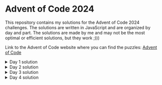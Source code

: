 # Advent of Code 2024

This repository contains my solutions for the Advent of Code 2024 challenges. The solutions are written in JavaScript and are organized by day and part.
The solutions are made by me and may not be the most optimal or efficient solutions, but they work ;)))

Link to the Advent of Code website where you can find the puzzles: [Advent of Code](https://adventofcode.com/)

<details>
<summary>Day 1 solution</summary>
<br>
<details>
<summary>Part 1</summary>
<br>

# Code
```javascript
const fs = require("fs");

const solution = (input) => {
  const left = [];
  const right = [];
  const differences = [];
  let sum = 0;

  fs.readFile(input, "utf8", (err, data) => {
    if (err) {
      console.error(err);
      return;
    }

    const lines = data.trim().split("\n");

    lines.forEach((line) => {
      const [l, r] = line.trim().split(/\s+/).map(Number);
      left.push(l);
      right.push(r);
    });

    console.log("left: ", left, "\n");
    console.log("right: ", right, "\n");

    left.sort((a, b) => a - b);
    right.sort((a, b) => a - b);

    console.log("left: ", left, "\n");
    console.log("right: ", right, "\n");

    for (let i = 0; i < left.length; i++) {
      differences.push(Math.abs(left[i] - right[i]));
    }
    console.log(differences);

    for (let i = 0; i < differences.length; i++) {
      sum += differences[i];
    }
    console.log("sum: ", sum);
  });
};

solution("input.txt");
```

# What it does

The code reads the input file and splits the lines into two arrays. The arrays are then sorted in ascending order.
The difference between the elements in the arrays is calculated and pushed into a new array.
The sum of the differences is then calculated and printed to the console.

## How the code works

1. Read the input file
- The function uses the Node.js fs module to read the file at the specified input path.
- It reads the file asynchronously and splits the contents into lines for processing.
- If there's an error while reading the file, it logs the error and exits early.

2. Extract the left and right values
- Each line of the file is assumed to contain two numbers separated by whitespace.
- The line is split into two parts, parsed into numbers, and stored in:
    left: Contains the first number from each line.
    right: Contains the second number from each line.

3. Sort the arrays
- The left and right arrays are sorted in ascending order using the Array.sort() method.

4. Calculate the differences
- The function calculates the absolute difference between each corresponding pair of numbers in left and right.
- The differences are stored in a differences array.

5. Calculate the sum
- The differences array is iterated through, and all values are added together to compute the total sum.

6. Print the result
- The final sum is printed to the console.

</details>

<details>
<summary>Part 2</summary>

# Code
```javascript
const fs = require("fs");

const solution = (input) => {
  const left = [];
  const right = [];

  fs.readFile(input, "utf8", (err, data) => {
    if (err) {
      console.error(err);
      return;
    }

    const lines = data.trim().split("\n");

    lines.forEach((line) => {
      const [l, r] = line.trim().split(/\s+/).map(Number);
      left.push(l);
      right.push(r);
    });

    console.log("left: ", left, "\n");
    console.log("right: ", right, "\n");

    const appearances = {};
    let similarityScore = 0;
    for (let i = 0; i < right.length; i++) {
      const number = right[i];
      if (appearances[number] === undefined) {
        appearances[number] = 1;
      } else {
        appearances[number]++;
      }
    }
    console.log("appearances: ", appearances, "\n");

    for (let i = 0; i < left.length; i++) {
      const j = left[i];
      if (appearances[j] !== undefined) {
        similarityScore += appearances[j] * j;
      }
    }
    console.log("similarityScore: ", similarityScore);
  });
};

solution("input.txt");
```

# What it does

The code reads the input file and splits the lines into two arrays.
The code then calculates the similarity score between the two arrays.
The similarity score is calculated by multiplying the number of times a number appears in the right array by the number itself.
The final similarity score is then printed to the console.

## How the code works

1. Read the input file
- The function uses the Node.js fs module to read the file at the specified input path.
- It reads the file asynchronously and splits the contents into lines for processing.
- If there's an error while reading the file, it logs the error and exits early.

2. Extract the left and right values
- Each line of the file is assumed to contain two numbers separated by whitespace.
- The line is split into two parts, parsed into numbers, and stored in:
    left: Contains the first number from each line.
    right: Contains the second number from each line.

3. Count the appearances
- The function counts the number of times each number appears in the right array.
- It uses an object, appearances, to store the count of each number.

4. Calculate the similarity score
- The function iterates through the left array and checks if the number appears in the appearances object.
- If the number appears, the similarity score is increased by the product of the number and its count in the appearances object.

5. Print the result
- The final similarity score is printed to the console.

</details>
</details>


<details>
<summary>Day 2 solution</summary>
<br>
<details>
<summary>Part 1</summary>
<br>

# Code
```javascript
const fs = require("fs");

function isSafe(levels) {
  const nums = levels.split(" ").map(Number);

  const differences = [];
  for (let i = 0; i < nums.length - 1; i++) {
    differences.push(nums[i + 1] - nums[i]);
  }

  let allIncreasing = true;
  let allDecreasing = true;
  for (const diff of differences) {
    if (diff <= 0) {
      allIncreasing = false;
    }
    if (diff >= 0) {
      allDecreasing = false;
    }
  }

  if (!allIncreasing && !allDecreasing) {
    return false;
  }

  for (const diff of differences) {
    if (Math.abs(diff) < 1 || Math.abs(diff) > 3) {
      return false;
    }
  }

  return true;
}

function countSafeReports(filename) {
  const data = fs.readFileSync(filename, "utf8");

  const levels = data.trim().split("\n");

  let safeCount = 0;
  for (const level of levels) {
    if (isSafe(level.trim())) {
      safeCount++;
    }
  }
  return safeCount;
}

console.log(countSafeReports("input2.txt"));

```

# What it does

The code reads the input file and checks if the levels are safe.
The levels are considered safe if they meet the following criteria:
- The differences between the levels are either increasing or decreasing.
- The differences between the levels are between 1 and 3.
The code counts the number of safe reports and prints the count to the console.

## How the code works

1. Read the input file
- The function uses the Node.js fs module to read the file at the specified input path.
- It reads the file synchronously and splits the contents into lines for processing.

2. Check if the levels are safe
- The function isSafe takes a string of levels as input and checks if the levels are safe.
- It splits the levels into numbers and calculates the differences between adjacent levels.
- It checks if the differences are either all increasing or all decreasing.
- It also checks if the differences are between 1 and 3.
- If the levels meet all the criteria, the function returns true; otherwise, it returns false.

3. Count the number of safe reports
- The function countSafeReports reads the levels from the input file and counts the number of safe reports.
- It iterates through each level, checks if it is safe using the isSafe function, and increments the safeCount if the level is safe.

4. Print the result
- The final count of safe reports is printed to the console.

</details>

<details>
<summary>Part 2</summary>

# Code
```javascript
const fs = require("fs");

function isSafe(levels) {
  const nums = levels.split(" ").map(Number);

  const differences = [];
  for (let i = 0; i < nums.length - 1; i++) {
    differences.push(nums[i + 1] - nums[i]);
  }

  let allIncreasing = true;
  let allDecreasing = true;
  for (const diff of differences) {
    if (diff <= 0) {
      allIncreasing = false;
    }
    if (diff >= 0) {
      allDecreasing = false;
    }
  }

  if (!allIncreasing && !allDecreasing) {
    return false;
  }

  for (const diff of differences) {
    if (Math.abs(diff) < 1 || Math.abs(diff) > 3) {
      return false;
    }
  }

  return true;
}

function isSafeWithDampener(levels) {
  const nums = levels.split(" ").map(Number);

  for (i = 0; i < nums.length; i++) {
    let newLevels = "";
    for (let j = 0; j < nums.length; j++) {
      if (j !== i) {
        newLevels += nums[j] + " ";
      }
    }

    if (isSafe(newLevels.trim())) {
      return true;
    }
  }
  return false;
}

function countSafeReportsWithDampener(filename) {
  const data = fs.readFileSync(filename, "utf8");
  const lines = data.trim().split("\n");

  let safeCount = 0;

  for (const line of lines) {
    if (isSafeWithDampener(line.trim())) {
      safeCount++;
    }
  }
  return safeCount;
}

console.log(countSafeReportsWithDampener("input2.txt"));

```

# What it does

The code reads the input file and checks if the levels are safe with a dampener.
The levels are considered safe with a dampener if they meet the following criteria:
- The differences between the levels are either increasing or decreasing.
- The differences between the levels are between 1 and 3.
- If a single level is removed, the remaining levels are still safe.
The code counts the number of safe reports with a dampener and prints the count to the console.

## How the code works

1. Read the input file
- The function uses the Node.js fs module to read the file at the specified input path.
- It reads the file synchronously and splits the contents into lines for processing.

2. Check if the levels are safe
- The function isSafe takes a string of levels as input and checks if the levels are safe.
- It splits the levels into numbers and calculates the differences between adjacent levels.
- It checks if the differences are either all increasing or all decreasing.
- It also checks if the differences are between 1 and 3.
- If the levels meet all the criteria, the function returns true; otherwise, it returns false.

3. Check if the levels are safe with a dampener
- The function isSafeWithDampener takes a string of levels as input and checks if the levels are safe with a dampener.
- It removes one level at a time and checks if the remaining levels are safe using the isSafe function.
- If the remaining levels are safe after removing a single level, the function returns true; otherwise, it returns false.

4. Count the number of safe reports with a dampener
- The function countSafeReportsWithDampener reads the levels from the input file and counts the number of safe reports with a dampener.
- It iterates through each level, checks if it is safe with a dampener using the isSafeWithDampener function, and increments the safeCount if the level is safe with a dampener.

5. Print the result
- The final count of safe reports with a dampener is printed to the console.

</details>
</details>

<details>
<summary>Day 3 solution</summary>
<br>
<details>
<summary>Part 1</summary>
<br>

# Code
```javascript
const fs = require("fs");

const data = fs.readFileSync("input3.txt", "utf8");

const regex = /mul\((\d{1,3}),(\d{1,3})\)/g;

const matches = data.match(regex);

console.log(matches);

function calculation(matches) {
  let sum = 0;
  matches.forEach((match) => {
    const numbers = match.match(/\d{1,3}/g);
    sum += numbers[0] * numbers[1];
  });
  return sum;
}

console.log(calculation(matches));
```

# What it does

The code reads the input file and processes multiplication expressions in the format `mul(x,y)`.
It extracts all such expressions from the input file and calculates the sum of all multiplications.

## How the code works

1. Read the input file
- The code uses the Node.js fs module to read the file synchronously.
- It reads the entire file content as a UTF-8 encoded string.

2. Define the regular expression
- A regular expression is defined to match patterns in the format `mul(x,y)`.
- The regex `/mul\((\d{1,3}),(\d{1,3})\)/g` matches:
  - `mul` literally
  - Numbers between 1-3 digits inside parentheses
  - Separated by a comma
  - The 'g' flag makes it match all occurrences

3. Extract matches
- The `data.match(regex)` extracts all matching patterns from the input text.
- Stores these matches in an array.

4. Calculate the sum
- The `calculation` function processes each matched expression:
  - Extracts the numbers from each match
  - Multiplies them together
  - Adds the result to a running sum
- Returns the final sum of all multiplications

5. Print results
- The matched expressions and final sum are printed to the console.

</details>

<details>
<summary>Part 2</summary>

# Code
```javascript
const fs = require("fs");

const data = fs.readFileSync("input3.txt", "utf8");

const regex = /(?:do\(\)|don't\(\)|mul\((\d{1,3}),(\d{1,3})\))/g;

let mulEnabled = true;
let sum = 0;

while ((match = regex.exec(data)) !== null) {
  if (match[0] === "do()") {
    mulEnabled = true;
  } else if (match[0] === "don't()") {
    mulEnabled = false;
  } else if (mulEnabled) {
    sum += parseInt(match[1]) * parseInt(match[2]);
  }
}

console.log(sum);
```

# What it does

The code reads the input file and processes multiplication expressions along with control commands (`do()` and `don't()`).
It only performs multiplications when they are enabled by the control commands and calculates the sum of allowed multiplications.

## How the code works

1. Read the input file
- The code uses the Node.js fs module to read the file synchronously.
- It reads the entire file content as a UTF-8 encoded string.

2. Define the enhanced regular expression
- A more complex regex is used to match three types of patterns:
  - `do()`
  - `don't()`
  - `mul(x,y)` where x and y are 1-3 digit numbers
- The regex uses non-capturing groups `(?:...)` to match all pattern types

3. Process the commands sequentially
- Uses `regex.exec()` in a while loop to process matches one at a time
- Maintains a `mulEnabled` flag to track whether multiplications should be performed
- For each match:
  - If it's `do()`, enables multiplications
  - If it's `don't()`, disables multiplications
  - If it's a multiplication and multiplications are enabled, performs the calculation

4. Calculate controlled sum
- Only adds multiplication results to the sum when `mulEnabled` is true
- Uses `parseInt()` to convert matched strings to numbers
- Multiplies the numbers and adds to running sum

5. Print result
- The final sum of all enabled multiplications is printed to the console

</details>
</details>
<details>
<summary>Day 4 solution</summary>
<br>
<details>
<summary>Part 1</summary>
<br>

# Code
```javascript
const fs = require("fs");

function XMAS(input) {
  const haystack = fs
    .readFileSync(input, "utf-8")
    .trim()
    .split("\n")
    .map((line) => line.trim());

  const rows = haystack.length;
  const cols = haystack[0].length;
  const needle = "XMAS";
  const needle_len = needle.length;

  function right(x, y) {
    if (y + needle_len > cols) {
      return false;
    }
    for (let i = 0; i < needle_len; i++) {
      if (haystack[x][y + i] !== needle[i]) {
        return false;
      }
    }
    return true;
  }

  function left(x, y) {
    if (y - needle_len + 1 < 0) {
      return false;
    }
    for (let i = 0; i < needle_len; i++) {
      if (haystack[x][y - i] !== needle[i]) {
        return false;
      }
    }
    return true;
  }

  function down(x, y) {
    if (x + needle_len > rows) {
      return false;
    }
    for (let i = 0; i < needle_len; i++) {
      if (haystack[x + i][y] !== needle[i]) {
        return false;
      }
    }
    return true;
  }

  function up(x, y) {
    if (x - needle_len + 1 < 0) {
      return false;
    }
    for (let i = 0; i < needle_len; i++) {
      if (haystack[x - i][y] !== needle[i]) {
        return false;
      }
    }
    return true;
  }

  function down_right(x, y) {
    if (x + needle_len > rows || y + needle_len > cols) {
      return false;
    }
    for (let i = 0; i < needle_len; i++) {
      if (haystack[x + i][y + i] !== needle[i]) {
        return false;
      }
    }
    return true;
  }

  function down_left(x, y) {
    if (x + needle_len > rows || y - needle_len + 1 < 0) {
      return false;
    }
    for (let i = 0; i < needle_len; i++) {
      if (haystack[x + i][y - i] !== needle[i]) {
        return false;
      }
    }
    return true;
  }

  function up_right(x, y) {
    if (x - needle_len + 1 < 0 || y + needle_len > cols) {
      return false;
    }
    for (let i = 0; i < needle_len; i++) {
      if (haystack[x - i][y + i] !== needle[i]) {
        return false;
      }
    }
    return true;
  }

  function up_left(x, y) {
    if (x - needle_len + 1 < 0 || y - needle_len + 1 < 0) {
      return false;
    }
    for (let i = 0; i < needle_len; i++) {
      if (haystack[x - i][y - i] !== needle[i]) {
        return false;
      }
    }
    return true;
  }

  let count = 0;
  for (let x = 0; x < rows; x++) {
    for (let y = 0; y < cols; y++) {
      if (haystack[x][y] === "X") {
        if (right(x, y)) count++;
        if (left(x, y)) count++;
        if (down(x, y)) count++;
        if (up(x, y)) count++;
        if (down_right(x, y)) count++;
        if (down_left(x, y)) count++;
        if (up_right(x, y)) count++;
        if (up_left(x, y)) count++;
      }
    }
  }
  return count;
}

const input = "input4.txt";
console.log(XMAS(input));

```

# What it does

This code solves a word search puzzle looking for the word "XMAS" in a grid of letters. It searches in 8 different directions:
- Right (→)
- Left (←)
- Down (↓)
- Up (↑)
- Down-right (↘)
- Down-left (↙)
- Up-right (↗)
- Up-left (↖)

The code counts how many times "XMAS" appears in all these directions throughout the grid.

## How the code works

1. Read and Process Input
- Uses `fs.readFileSync` to read the input file
- Splits the input into lines and trims whitespace
- Creates a grid where `rows` = number of lines and `cols` = length of each line

2. Direction Check Functions
The code has 8 functions to check for "XMAS" in different directions:

`right(x, y)`:
- Checks if "XMAS" appears to the right of position (x,y)
- First verifies there's enough space to the right
- Compares each character with the expected letter

`left(x, y)`:
- Similar to right, but checks leftward
- Verifies enough space exists to the left
- Checks characters in reverse

`down(x, y)`:
- Checks downward from position
- Verifies enough rows below
- Compares characters vertically down

`up(x, y)`:
- Checks upward from position
- Verifies enough rows above
- Compares characters vertically up

`down_right(x, y)`:
- Checks diagonally down-right
- Verifies space in both directions
- Compares characters diagonally

`down_left(x, y)`, `up_right(x, y)`, `up_left(x, y)`:
- Check remaining diagonal directions
- Each verifies appropriate space exists
- Compare characters along their respective diagonals

3. Main Search Logic
- Iterates through every position in the grid
- When it finds an 'X', checks all 8 directions
- Increments counter for each successful find
- Returns total count of "XMAS" occurrences

4. Boundary Checking
- Each direction function first checks if the word would fit within grid boundaries
- Prevents array index out of bounds errors
- Only proceeds with character checking if boundaries are valid

5. Character Matching
- Compares each character in the pattern "XMAS"
- Returns false immediately if any character doesn't match
- Returns true only if all characters match in sequence


### Detailed Direction Check Explanations

1. **Right Check (→)**
```javascript
function right(x, y) {
    if (y + needle_len > cols) {  // Boundary check
        return false;
    }
    for (let i = 0; i < needle_len; i++) {
        if (haystack[x][y + i] !== needle[i]) {
            return false;
        }
    }
    return true;
}
```
Visual Example:
```
Grid Position:      For "XMAS", checking right:
[X][M][A][S][R]    Position (0,0)
[T][T][T][T][T]    Checks: (0,0)=X, (0,1)=M, (0,2)=A, (0,3)=S
```

2. **Left Check (←)**
```javascript
function left(x, y) {
    if (y - needle_len + 1 < 0) {  // Boundary check
        return false;
    }
    for (let i = 0; i < needle_len; i++) {
        if (haystack[x][y - i] !== needle[i]) {
            return false;
        }
    }
    return true;
}
```
Visual Example:
```
Grid Position:      For "XMAS", checking left:
[R][S][A][M][X]    Position (0,4)
[T][T][T][T][T]    Checks: (0,4)=X, (0,3)=M, (0,2)=A, (0,1)=S
```

3. **Down Check (↓)**
```javascript
function down(x, y) {
    if (x + needle_len > rows) {  // Boundary check
        return false;
    }
    for (let i = 0; i < needle_len; i++) {
        if (haystack[x + i][y] !== needle[i]) {
            return false;
        }
    }
    return true;
}
```
Visual Example:
```
Grid Position:      For "XMAS", checking down:
[X][T][T]          Position (0,0)
[M][T][T]          Checks: (0,0)=X
[A][T][T]                   (1,0)=M
[S][T][T]                   (2,0)=A
[T][T][T]                   (3,0)=S
```

4. **Up Check (↑)**
```javascript
function up(x, y) {
    if (x - needle_len + 1 < 0) {  // Boundary check
        return false;
    }
    for (let i = 0; i < needle_len; i++) {
        if (haystack[x - i][y] !== needle[i]) {
            return false;
        }
    }
    return true;
}
```
Visual Example:
```
Grid Position:      For "XMAS", checking up:
[T][T][T]          Position (3,0)
[S][T][T]          Checks: (3,0)=X
[A][T][T]                   (2,0)=M
[M][T][T]                   (1,0)=A
[X][T][T]                   (0,0)=S
```

5. **Diagonal Checks**
```javascript
function down_right(x, y) {
    if (x + needle_len > rows || y + needle_len > cols) {
        return false;
    }
    for (let i = 0; i < needle_len; i++) {
        if (haystack[x + i][y + i] !== needle[i]) {
            return false;
        }
    }
    return true;
}
```
Visual Example for Down-Right (↘):
```
Grid Position:      For "XMAS", checking down-right:
[X][T][T][T]       Position (0,0)
[T][M][T][T]       Checks: (0,0)=X
[T][T][A][T]                (1,1)=M
[T][T][T][S]                (2,2)=A
                            (3,3)=S
```

Key Points about Direction Checks:
1. **Boundary Checks**
   - Each function first verifies if the full word would fit in that direction
   - Uses `needle_len` (4 for "XMAS") to check boundaries
   - Prevents array index out of bounds errors

2. **Character Matching**
   - Uses a loop to check each character
   - Index `i` is used differently in each direction:
     - Right: adds to y (column)
     - Left: subtracts from y
     - Down: adds to x (row)
     - Up: subtracts from x
     - Diagonals: combines row and column changes

3. **Early Return**
   - Returns `false` as soon as any character doesn't match
   - Only returns `true` if all characters match

4. **Grid Navigation**
   - `x` represents the row (vertical position)
   - `y` represents the column (horizontal position)
   - Each function navigates the grid differently but uses the same pattern matching logic

5. **Counting Matches**
    - The main loop iterates through every position in the grid
    - When it finds an 'X', checks all 8 directions for "XMAS"
    - Increments counter for each successful find
    - Returns total count of "XMAS" occurrences

</details>
<details>
<summary>Part 2</summary>

# Code
```javascript
const fs = require("fs");

function XMAS(haystack) {
  const rows = haystack.length;
  const cols = haystack[0].length;
  let count = 0;

  for (i = 1; i < rows - 1; i++) {
    for (let j = 0; j < cols; j++) {
      if (haystack[i][j] === "A") {
        const diagonal1 =
          haystack[i - 1][j - 1] + haystack[i][j] + haystack[i + 1][j + 1];
        const diagonal2 =
          haystack[i - 1][j + 1] + haystack[i][j] + haystack[i + 1][j - 1];
        if (
          (diagonal1 === "MAS" || diagonal1 === "SAM") &&
          (diagonal2 === "MAS" || diagonal2 === "SAM")
        ) {
          count++;
        }
      }
    }
  }
  return count;
}

const input = fs.readFileSync("input4.txt", "utf8").trim();
const haystack = input.split("\n").map((line) => line.split(""));

console.log(XMAS(haystack));
```

# What it does

This code searches for specific diagonal patterns in a grid where the letter "A" is at the center and forms either "MAS" or "SAM" in both diagonal directions simultaneously. It counts how many times this pattern occurs in the grid.

## How the code works

1. Read and Process Input
- Reads the input file and converts it into a 2D array (grid)
- Each line is split into individual characters

2. Grid Search Function
- Iterates through the grid (excluding edges for diagonal checks)
- Looks for the letter "A" as the center point

3. Pattern Checking
- When an "A" is found, checks both diagonal directions:
  - diagonal1: top-left to bottom-right (↘)
  - diagonal2: top-right to bottom-left (↙)
- Forms 3-letter strings from each diagonal

4. Pattern Matching
- Checks if both diagonals form either "MAS" or "SAM"
- Must have valid patterns in BOTH diagonals simultaneously
- Increments counter when both conditions are met

5. Result
- Returns the total count of valid pattern occurrences

### Example Pattern:
```
M  M
 A
S  S
```
Where 'A' is the center and both diagonals form "MAS" or "SAM"

</details>
